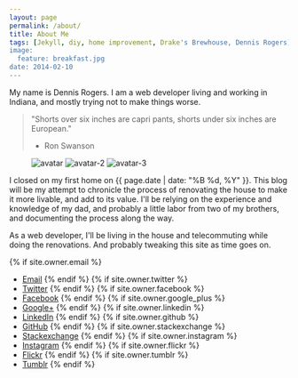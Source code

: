```yaml
---
layout: page
permalink: /about/
title: About Me
tags: [Jekyll, diy, home improvement, Drake's Brewhouse, Dennis Rogers]
image:
  feature: breakfast.jpg
date: 2014-02-10
---
```


My name is Dennis Rogers. I am a web developer living and working in Indiana, and mostly trying not to make things worse.

> "Shorts over six inches are capri pants, shorts under six inches are European."
> - Ron Swanson

<figure class="third">
    <img src="{{ site.url }}/images/avatar.jpg" alt="avatar" />
    <img src="{{ site.url }}/images/avatar-2.jpg" alt="avatar-2" />
    <img src="{{ site.url }}/images/avatar-3.jpg" alt="avatar-3" />
</figure>

I closed on my first home on {{ page.date | date: "%B %d, %Y" }}. This blog will be my attempt to chronicle the process of renovating the house to make it more livable, and add to its value. I'll be relying on the experience and knowledge of my dad, and probably a little labor from two of my brothers, and documenting the process along the way.

As a web developer, I'll be living in the house and telecommuting while doing the renovations. And probably tweaking this site as time goes on.

{% if site.owner.email %}
* <a href="mailto:{{ site.owner.email }}"><i class="icon-envelope"></i> Email</a>
{% endif %}
{% if site.owner.twitter %}
* <a href="http://twitter.com/{{ site.owner.twitter }}"><i class="icon-twitter"></i> Twitter</a>
{% endif %}
{% if site.owner.facebook %}
* <a href="http://facebook.com/{{ site.owner.facebook }}"><i class="icon-facebook"></i> Facebook</a>
{% endif %}
{% if site.owner.google_plus %}
* <a href="{{ site.owner.google_plus }}"><i class="icon-google-plus"></i> Google+</a>
{% endif %}
{% if site.owner.linkedin %}
* <a href="http://linkedin.com/in/{{ site.owner.linkedin }}"><i class="icon-linkedin"></i> LinkedIn</a>
{% endif %}
{% if site.owner.github %}
* <a href="http://github.com/{{ site.owner.github }}"><i class="icon-github"></i> GitHub</a>
{% endif %}
{% if site.owner.stackexchange %}
* <a href="{{ site.owner.stackexchange }}"><i class="icon-stackexchange"></i> Stackexchange</a>
{% endif %}
{% if site.owner.instagram %}
* <a href="http://instagram.com/{{ site.owner.instagram }}"><i class="icon-instagram"></i> Instagram</a>
{% endif %}
{% if site.owner.flickr %}
* <a href="http://www.flickr.com/photos/{{ site.owner.flickr }}"><i class="icon-flickr"></i> Flickr</a>
{% endif %}
{% if site.owner.tumblr %}
* <a href="http://{{ site.owner.tumblr }}.tumblr.com"><i class="icon-tumblr"></i> Tumblr</a>
{% endif %}
